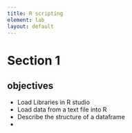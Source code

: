 ```yaml
---
title: R scripting
element: lab
layout: default
---
```


# Section 1

## objectives

- Load Libraries in R studio
- Load data from a text file into R
- Describe the structure of a dataframe
- 



